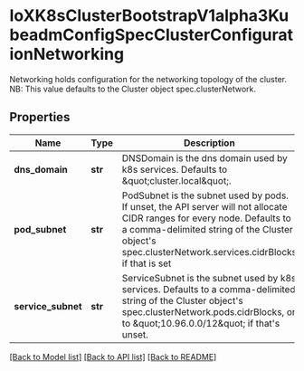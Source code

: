 # IoXK8sClusterBootstrapV1alpha3KubeadmConfigSpecClusterConfigurationNetworking

Networking holds configuration for the networking topology of the cluster. NB: This value defaults to the Cluster object spec.clusterNetwork.
## Properties
Name | Type | Description | Notes
------------ | ------------- | ------------- | -------------
**dns_domain** | **str** | DNSDomain is the dns domain used by k8s services. Defaults to \&quot;cluster.local\&quot;. | [optional] 
**pod_subnet** | **str** | PodSubnet is the subnet used by pods. If unset, the API server will not allocate CIDR ranges for every node. Defaults to a comma-delimited string of the Cluster object&#39;s spec.clusterNetwork.services.cidrBlocks if that is set | [optional] 
**service_subnet** | **str** | ServiceSubnet is the subnet used by k8s services. Defaults to a comma-delimited string of the Cluster object&#39;s spec.clusterNetwork.pods.cidrBlocks, or to \&quot;10.96.0.0/12\&quot; if that&#39;s unset. | [optional] 

[[Back to Model list]](../README.md#documentation-for-models) [[Back to API list]](../README.md#documentation-for-api-endpoints) [[Back to README]](../README.md)


